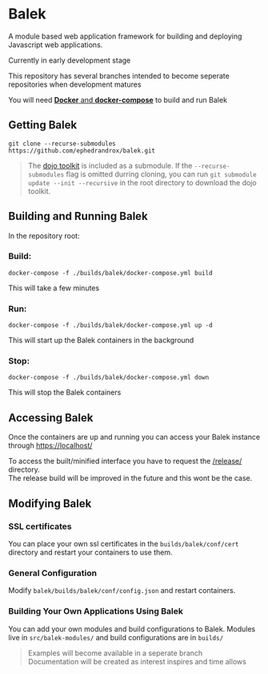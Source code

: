 # **Balek**
A module based web application framework for building and deploying Javascript web applications.
  
Currently in early development stage

This repository has several branches intended to become seperate repositories when development matures


You will need [**Docker** and **docker-compose**](https://www.docker.com) to build and run Balek

## Getting Balek

    git clone --recurse-submodules https://github.com/ephedrandrox/balek.git  

 > The [dojo toolkit](https://dojotoolkit.org) is included as a submodule. If the `--recurse-submodules` flag is omitted durring cloning, you can run `git submodule update --init --recursive` in the root directory to download the dojo toolkit.

## Building and Running Balek

In the repository root:

### Build:

    docker-compose -f ./builds/balek/docker-compose.yml build
This will take a few minutes
### Run:

    docker-compose -f ./builds/balek/docker-compose.yml up -d
This will start up the Balek containers in the background
### Stop:

    docker-compose -f ./builds/balek/docker-compose.yml down
This will stop the Balek containers


## Accessing Balek  

Once the containers are up and running you can access your Balek instance through [https://localhost/](https://localhost/)

To access the built/minified interface you have to request the [/release/](https://localhost/release/) directory.  
The release build will be improved in the future and this wont be the case.



## Modifying Balek
### SSL certificates
You can place your own ssl certificates in the `builds/balek/conf/cert` directory and restart your containers to use them.
### General Configuration
Modify `balek/builds/balek/conf/config.json` and restart containers.


### Building Your Own Applications Using Balek 
You can add your own modules and build configurations to Balek. Modules live in  `src/balek-modules/` and build configurations are in `builds/`  
 > Examples will become available in a seperate branch  
 > Documentation will be created as interest inspires and time allows 
